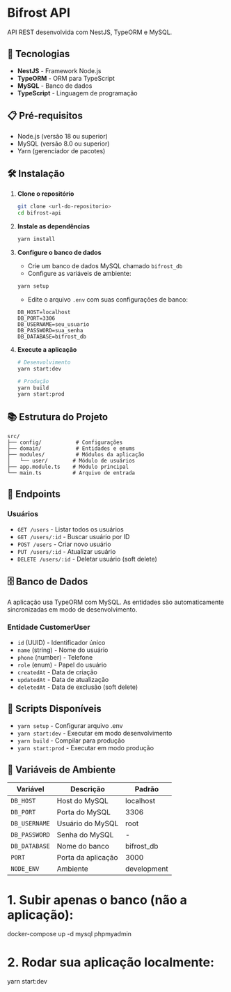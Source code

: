 # Bifrost API

API REST desenvolvida com NestJS, TypeORM e MySQL.

## 🚀 Tecnologias

- **NestJS** - Framework Node.js
- **TypeORM** - ORM para TypeScript
- **MySQL** - Banco de dados
- **TypeScript** - Linguagem de programação

## 📋 Pré-requisitos

- Node.js (versão 18 ou superior)
- MySQL (versão 8.0 ou superior)
- Yarn (gerenciador de pacotes)

## 🛠️ Instalação

1. **Clone o repositório**

   ```bash
   git clone <url-do-repositorio>
   cd bifrost-api
   ```

2. **Instale as dependências**

   ```bash
   yarn install
   ```

3. **Configure o banco de dados**

   - Crie um banco de dados MySQL chamado `bifrost_db`
   - Configure as variáveis de ambiente:

   ```bash
   yarn setup
   ```

   - Edite o arquivo `.env` com suas configurações de banco:

   ```env
   DB_HOST=localhost
   DB_PORT=3306
   DB_USERNAME=seu_usuario
   DB_PASSWORD=sua_senha
   DB_DATABASE=bifrost_db
   ```

4. **Execute a aplicação**

   ```bash
   # Desenvolvimento
   yarn start:dev

   # Produção
   yarn build
   yarn start:prod
   ```

## 📚 Estrutura do Projeto

```
src/
├── config/           # Configurações
├── domain/           # Entidades e enums
├── modules/          # Módulos da aplicação
│   └── user/        # Módulo de usuários
├── app.module.ts    # Módulo principal
└── main.ts          # Arquivo de entrada
```

## 🔗 Endpoints

### Usuários

- `GET /users` - Listar todos os usuários
- `GET /users/:id` - Buscar usuário por ID
- `POST /users` - Criar novo usuário
- `PUT /users/:id` - Atualizar usuário
- `DELETE /users/:id` - Deletar usuário (soft delete)

## 🗄️ Banco de Dados

A aplicação usa TypeORM com MySQL. As entidades são automaticamente sincronizadas em modo de desenvolvimento.

### Entidade CustomerUser

- `id` (UUID) - Identificador único
- `name` (string) - Nome do usuário
- `phone` (number) - Telefone
- `role` (enum) - Papel do usuário
- `createdAt` - Data de criação
- `updatedAt` - Data de atualização
- `deletedAt` - Data de exclusão (soft delete)

## 🚀 Scripts Disponíveis

- `yarn setup` - Configurar arquivo .env
- `yarn start:dev` - Executar em modo desenvolvimento
- `yarn build` - Compilar para produção
- `yarn start:prod` - Executar em modo produção

## 📝 Variáveis de Ambiente

| Variável      | Descrição          | Padrão      |
| ------------- | ------------------ | ----------- |
| `DB_HOST`     | Host do MySQL      | localhost   |
| `DB_PORT`     | Porta do MySQL     | 3306        |
| `DB_USERNAME` | Usuário do MySQL   | root        |
| `DB_PASSWORD` | Senha do MySQL     | -           |
| `DB_DATABASE` | Nome do banco      | bifrost_db  |
| `PORT`        | Porta da aplicação | 3000        |
| `NODE_ENV`    | Ambiente           | development |

# 1. Subir apenas o banco (não a aplicação):

docker-compose up -d mysql phpmyadmin

# 2. Rodar sua aplicação localmente:

yarn start:dev
